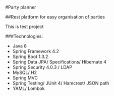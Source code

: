 #Party planner

##Rest platform for easy organisation of parties

This is test project

###Technologies:

- Java 8
- Spring Framework 4.2
- Spring Boot 1.3.2
- Spring Data JPA/ Specifications/ Hibernate 4
- Spring Security 4.0.3 / LDAP
- MySQL/ H2
- Spring MVC
- Spring Testing/ JUnit 4/ Hamcrest/ JSON path
- YAML/ Lombok
